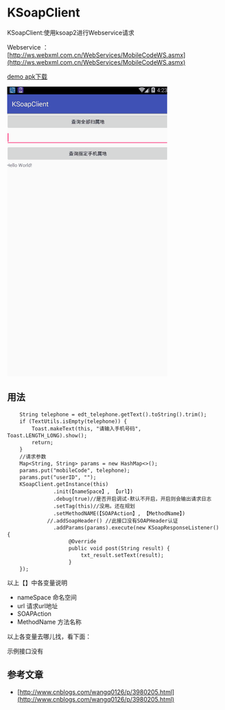 # KSoapClient
KSoapClient:使用ksoap2进行Webservice请求

Webservice ：[http://ws.webxml.com.cn/WebServices/MobileCodeWS.asmx](http://ws.webxml.com.cn/WebServices/MobileCodeWS.asmx)

[demo apk下载](https://github.com/Sogrey/KSoapClient/blob/master/app-debug.apk?raw=true)

![demo](https://github.com/Sogrey/KSoapClient/blob/master/demo.gif?raw=true)

## 用法

	    String telephone = edt_telephone.getText().toString().trim();
        if (TextUtils.isEmpty(telephone)) {
            Toast.makeText(this, "请输入手机号码", Toast.LENGTH_LONG).show();
            return;
        }
        //请求参数
        Map<String, String> params = new HashMap<>();
        params.put("mobileCode", telephone);
        params.put("userID", "");
        KSoapClient.getInstance(this)
				   .init(【nameSpace】, 【url】)
				   .debug(true)//是否开启调试-默认不开启，开启则会输出请求日志
                   .setTag(this)//没用。还在规划
                   .setMethodNAME(【SOAPAction】, 【MethodName】)
                 //.addSoapHeader() //此接口没有SOAPHeader认证
                   .addParams(params).execute(new KSoapResponseListener() {
			            @Override
			            public void post(String result) {
			                txt_result.setText(result);
			            }
        });

以上【】中各变量说明

- nameSpace 命名空间
- url 请求url地址
- SOAPAction 
- MethodName 方法名称

以上各变量去哪儿找，看下面：


示例接口没有

## 参考文章

- [http://www.cnblogs.com/wangq0126/p/3980205.html](http://www.cnblogs.com/wangq0126/p/3980205.html)